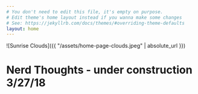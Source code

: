 ```yaml
---
# You don't need to edit this file, it's empty on purpose.
# Edit theme's home layout instead if you wanna make some changes
# See: https://jekyllrb.com/docs/themes/#overriding-theme-defaults
layout: home
---
```

![Sunrise Clouds]({{ "/assets/home-page-clouds.jpeg" | absolute_url }})
# Nerd Thoughts - under construction 3/27/18


